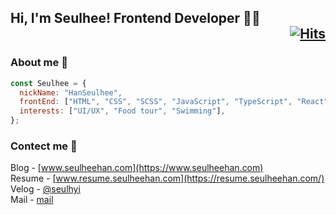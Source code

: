 ## Hi, I'm Seulhee! Frontend Developer 👨‍💻 <div align="right">[![Hits](https://hits.seeyoufarm.com/api/count/incr/badge.svg?url=https%3A%2F%2Fgithub.com%2Fhanseulhee%2Fhit-counter&count_bg=%2370ADB5&title_bg=%23132743&icon=&icon_color=%23E7E7E7&title=hits&edge_flat=true)](https://hits.seeyoufarm.com)</div>

### About me 🥸

```javascript
const Seulhee = {
  nickName: "HanSeulhee",
  frontEnd: ["HTML", "CSS", "SCSS", "JavaScript", "TypeScript", "React", "Next.js"],
  interests: ["UI/UX", "Food tour", "Swimming"],
};
```

### Contect me 🌱

Blog - [www.seulheehan.com](https://www.seulheehan.com)<br />
Resume - [www.resume.seulheehan.com](https://resume.seulheehan.com/)<br />
Velog - [@seulhyi](https://velog.io/@seulhyi) <br />
Mail - [mail](mailto:3021062@gmail.com)
